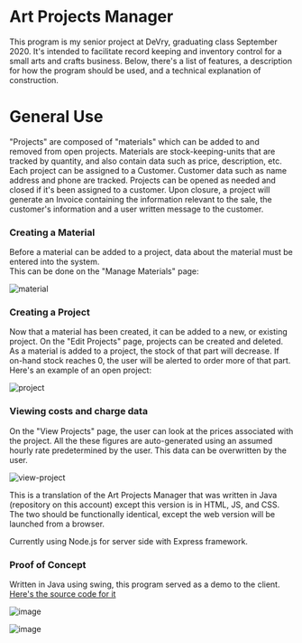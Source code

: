 # Art Projects Manager

This program is my senior project at DeVry, graduating class September 2020.
It's intended to facilitate record keeping and inventory control for a small arts and crafts business.
Below, there's a list of features, a description for how the program should be used, and a technical explanation of construction.


# General Use

"Projects" are composed of "materials" which can be added to and removed from open projects.  Materials are stock-keeping-units that are tracked by quantity, and also contain data such as price, description, etc. Each project can be assigned to a Customer.  Customer data such as name address and phone are tracked.  Projects can be opened as needed and closed if it's been assigned to a customer.  Upon closure, a project will generate an Invoice containing the information relevant to the sale, the customer's information and a user written message to the customer.  

### Creating a Material
Before a material can be added to a project, data about the material must be entered into the system.  
This can be done on the "Manage Materials" page:

![material](https://user-images.githubusercontent.com/43157092/95593179-5b774200-0a17-11eb-808e-2ddc94e05667.jpg)

### Creating a Project

Now that a material has been created, it can be added to a new, or existing project.
On the "Edit Projects" page, projects can be created and deleted.  As a material is added to a project, the stock of that part will decrease.  If on-hand stock reaches 0, the user will be alerted to order more of that part.  
Here's an example of an open project:

![project](https://user-images.githubusercontent.com/43157092/95590120-a8591980-0a13-11eb-9855-6491a4a48e1f.jpg)

### Viewing costs and charge data

On the "View Projects" page, the user can look at the prices associated with the project.  All the these figures are auto-generated using an assumed hourly rate predetermined by the user. This data can be overwritten by the user.

![view-project](https://user-images.githubusercontent.com/43157092/95593607-e8ba9680-0a17-11eb-9286-51aa1a8de75f.jpg)


This is a translation of the Art Projects Manager that was written in Java (repository on this account) except this version is in HTML, JS, and CSS. The two should be functionally identical, except the web version will be launched from a browser.

Currently using Node.js for server side with Express framework.

### Proof of Concept

Written in Java using swing, this program served as a demo to the client. 
[Here's the source code for it](https://github.com/peteparkinson/Art-Projects-Manager "GitHub - Art Projects Manager")

![image](https://user-images.githubusercontent.com/43157092/50621709-9b6dd480-0ed5-11e9-8df7-406eeae3f9b3.png)

![image](https://user-images.githubusercontent.com/43157092/50621699-7d07d900-0ed5-11e9-804c-2754106cb3f3.png)
